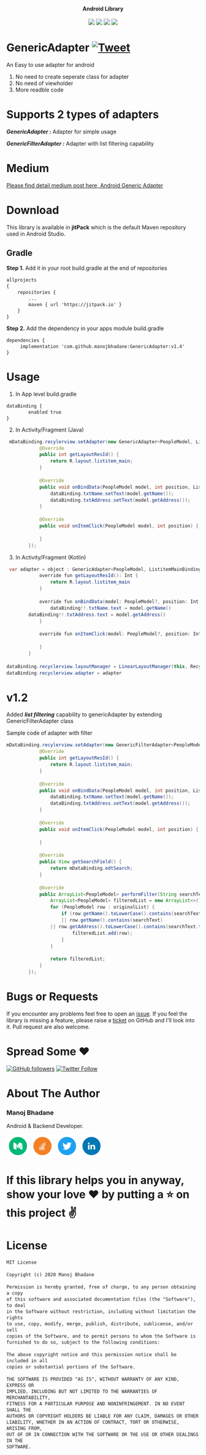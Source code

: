 <h4 align="center">Android Library</h4>

<p align="center">
  <a target="_blank" href="https://android-arsenal.com/api?level=16"><img src="https://img.shields.io/badge/API-16%2B-orange.svg"></a>
  <a target="_blank" href="https://jitpack.io/#manojbhadane/GenericAdapter"><img src="https://jitpack.io/v/manojbhadane/GenericAdapter.svg"></a>
  <a target="_blank" href="https://android-arsenal.com/details/1/7607"><img src="https://img.shields.io/badge/Android%20Arsenal-GenericAdapter-brightgreen.svg?style=flat"></a>
  <a target="_blank" href="https://paypal.me/manojbhadane" title="Donate using PayPal"><img src="https://img.shields.io/badge/paypal-donate-blue.svg" /></a>
</p>



# GenericAdapter [![Tweet](https://img.shields.io/twitter/url/http/shields.io.svg?style=social)](https://twitter.com/intent/tweet?url=https://github.com/manojbhadane/GenericAdapter)

An Easy to use adapter for android

1. No need to create seperate class for adapter
2. No need of viewholder 
3. More readble code

# Supports 2 types of adapters
***GenericAdapter :*** Adapter for simple usage

***GenericFilterAdapter :*** Adapter with list filtering capability


# Medium 
[Please find detail medium post here, Android Generic Adapter](https://medium.com/@manojbhadane/android-generic-recyclerview-adapter-c0024161f1bc)

# Download

This library is available in **jitPack** which is the default Maven repository used in Android Studio.

## Gradle 
**Step 1.** Add it in your root build.gradle at the end of repositories
```Gradle
allprojects 
{
	repositories {
		...
		maven { url 'https://jitpack.io' }
	}
}
```

**Step 2.** Add the dependency in your apps module build.gradle
```Gradle
dependencies {
	 implementation 'com.github.manojbhadane:GenericAdapter:v1.4'
}
```

# Usage

1. In App level build.gradle 
```Gradle
dataBinding {
        enabled true
}
```
2. In Activity/Fragment (Java)
```Java
 mDataBinding.recylerview.setAdapter(new GenericAdapter<PeopleModel, ListitemMainBinding>(this, arrayList) {
            @Override
            public int getLayoutResId() {
                return R.layout.listitem_main;
            }

            @Override
            public void onBindData(PeopleModel model, int position, ListitemMainBinding dataBinding) {
                dataBinding.txtName.setText(model.getName());
                dataBinding.txtAddress.setText(model.getAddress());
            }

            @Override
            public void onItemClick(PeopleModel model, int position) {

            }
        });
```
3. In Activity/Fragment (Kotlin)
```Java
 var adapter = object : GenericAdapter<PeopleModel, ListitemMainBinding>(this, arrayList) {
            override fun getLayoutResId(): Int {
                return R.layout.listitem_main
            }

            override fun onBindData(model: PeopleModel?, position: Int, dataBinding: ListitemMainBinding?) {
                dataBinding!!.txtName.text = model.getName()
		dataBinding!!.txtAddress.text = model.getAddress()
            }

            override fun onItemClick(model: PeopleModel?, position: Int) {

            }
        }
	
dataBinding.recyclerview.layoutManager = LinearLayoutManager(this, RecyclerView.VERTICAL, false)
dataBinding.recyclerview.adapter = adapter

```

# v1.2
Added ***list filtering*** capability to genericAdapter by extending GenericFilterAdapter class

Sample code of adapter with filter
```Java
mDataBinding.recylerview.setAdapter(new GenericFilterAdapter<PeopleModel, ListitemMainBinding>(this, arrayList) {
            @Override
            public int getLayoutResId() {
                return R.layout.listitem_main;
            }

            @Override
            public void onBindData(PeopleModel model, int position, ListitemMainBinding dataBinding) {
                dataBinding.txtName.setText(model.getName());
                dataBinding.txtAddress.setText(model.getAddress());
            }

            @Override
            public void onItemClick(PeopleModel model, int position) {

            }

            @Override
            public View getSearchField() {
                return mDataBinding.edtSearch;
            }

            @Override
            public ArrayList<PeopleModel> performFilter(String searchText, ArrayList<PeopleModel> originalList) {
                ArrayList<PeopleModel> filteredList = new ArrayList<>();
                for (PeopleModel row : originalList) {
                    if (row.getName().toLowerCase().contains(searchText.toLowerCase()) 
		    		|| row.getName().contains(searchText) 
				|| row.getAddress().toLowerCase().contains(searchText.toLowerCase())) {
                        filteredList.add(row);
                    }
                }

                return filteredList;
            }
        });
```


# Bugs or Requests

If you encounter any problems feel free to open an [issue](https://github.com/manojbhadane/GenericAdapter/issues/new?assignees=&labels=&template=bug_report.md). If you feel the library is missing a feature, please raise a [ticket](https://github.com/manojbhadane/EasyRetro/issues/new?assignees=&labels=&template=feature_request.md) on GitHub and I'll look into it. Pull request are also welcome. 

# Spread Some :heart:
[![GitHub followers](https://img.shields.io/github/followers/manojbhadane.svg?style=social&label=Follow)](https://github.com/manojbhadane)  [![Twitter Follow](https://img.shields.io/twitter/follow/manojbhadane.svg?style=social)](https://twitter.com/Manoj_bhadane) 

# About The Author

### Manoj Bhadane

Android & Backend Developer.


<a href="https://medium.com/@manojbhadane"><img src="https://github.com/manojbhadane/Social-Icons/blob/master/medium-icon.png?raw=true" width="60"></a>
<a href="https://stackoverflow.com/users/4034678/manoj-bhadane"><img src="https://github.com/manojbhadane/Social-Icons/blob/master/stackoverflow-icon.png?raw=true" width="60"></a>
<a href="https://twitter.com/Manoj_bhadane"><img src="https://github.com/manojbhadane/Social-Icons/blob/master/twitter-icon.png?raw=true" width="60"></a>
<a href="https://in.linkedin.com/in/manojbhadane"><img src="https://github.com/manojbhadane/Social-Icons/blob/master/linkedin-icon.png?raw=true" width="60"></a>

# If this library helps you in anyway, show your love :heart: by putting a :star: on this project :v:

# License

```
MIT License

Copyright (c) 2020 Manoj Bhadane

Permission is hereby granted, free of charge, to any person obtaining a copy
of this software and associated documentation files (the "Software"), to deal
in the Software without restriction, including without limitation the rights
to use, copy, modify, merge, publish, distribute, sublicense, and/or sell
copies of the Software, and to permit persons to whom the Software is
furnished to do so, subject to the following conditions:

The above copyright notice and this permission notice shall be included in all
copies or substantial portions of the Software.

THE SOFTWARE IS PROVIDED "AS IS", WITHOUT WARRANTY OF ANY KIND, EXPRESS OR
IMPLIED, INCLUDING BUT NOT LIMITED TO THE WARRANTIES OF MERCHANTABILITY,
FITNESS FOR A PARTICULAR PURPOSE AND NONINFRINGEMENT. IN NO EVENT SHALL THE
AUTHORS OR COPYRIGHT HOLDERS BE LIABLE FOR ANY CLAIM, DAMAGES OR OTHER
LIABILITY, WHETHER IN AN ACTION OF CONTRACT, TORT OR OTHERWISE, ARISING FROM,
OUT OF OR IN CONNECTION WITH THE SOFTWARE OR THE USE OR OTHER DEALINGS IN THE
SOFTWARE.
```

